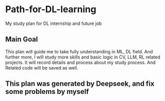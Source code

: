 # Path-for-DL-learning
My study plan for DL internship and future job

## Main Goal
This plan will guide me to take fully understanding in ML, DL field. And further more, I will study more skills and basic logic in CV, LLM, RL related projects.
It will record details and process about my study process. And Related code will be saved as well.

## This plan was generated by Deepseek, and fix some problems by myself
